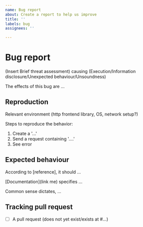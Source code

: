 ```yaml
---
name: Bug report
about: Create a report to help us improve
title: ''
labels: bug
assignees: ''

---
```


# Bug report

(Insert Brief threat assessment) causing (Execution/Information disclosure/Unexpected behaviour/Unsoundness)

The effects of this bug are &#8230;

## Reproduction

Relevant environment (http frontend library, OS, network setup?)

Steps to reproduce the behavior:
1. Create a '...'
2. Send a request containing '....'
3. See error


## Expected behaviour

According to [reference], it should &#8230;

[Documentation]\(link me\) specifies &#8230;

Common sense dictates, &#8230;

Tracking pull request
--------

 - [ ] A pull request (does not yet exist/exists at #&#8230;)
